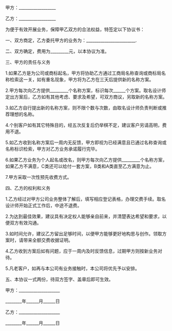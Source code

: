 
 


甲方：__________________


乙方：__________________


为便于有效开展业务，保障甲乙双方的合法权益，特签定以下协议书：


一、双方商定，乙方委托甲方的业务为：________________________.


二、双方确定，费用为_________元，以本协议为准。


三、甲方的责任与义务


1.如果乙方是为公司或商标起名，甲方将协助乙方通过工商局名称查询或商标局名称检索这一关，如有重名现象，甲方将为乙方在三天后提供新的名称方案。


2.甲方每次向乙方提供_________个名称方案，标识每次______个方案。取名设计师定出方案后，乙方如有其他考虑、要求及希望，可双方商议，另取新的名称方案。


3.如乙方自行提出新的名称方案，则不限个数与次数，由取名设计师负责判断或推荐理想的名称。


4.个别客户如有其它特殊目的，经五次反复后仍举棋不定，建议客户另请高明，费用不退。


5.如乙方收到名称方案后一周内无反馈，甲方即视为已经满意且已通过名称查询或名称标识检索，甲方对乙方业务承诺履行完毕。


6.如果乙方业务为个人起名或改名，则甲方每次向乙方提供_________个名称方案，如果乙方不满意，C类还可以给付一套方案，B类和A类直至乙方满意为止。


7.甲方采取一次性预先收费方式。


四、乙方的权利和义务


1.乙方经过对甲方公司业务整体了解后，填写相应登记表格，办理交费手续。取名设计师开始正式工作后，中途不退费。


2.为达到最佳效果，建议具有决定权人能够亲自前来，并清楚表达希望和要求，以便双方有效沟通。


3.如时间允许，建议乙方留出足够时间，以便甲方能够更好地构思与创作。领取方案时，请带来全额交费收据证明。


4.乙方收到方案后如有问题，应于一周内及时反馈信息，过期甲方则按新业务对待。


5.凡老客户，如再与本公司有业务接触时，本公司将优先予以安排。


五、本协议一式两份，待双方签字、盖章后即可生效。


甲方：____________________


________年______月______日


乙方：____________________


________年______月______日
 


 

 
 
 
 
 
  


  
 

  


  


  
 
 
 
 

